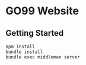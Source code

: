 # GO99 Website

## Getting Started

```
npm install
bundle install
bundle exec middleman server
```
